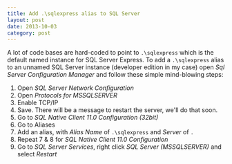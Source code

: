 ```yaml
---
title: Add .\sqlexpress alias to SQL Server
layout: post
date: 2013-10-03
category: post
---
```


A lot of code bases are hard-coded to point to `.\sqlexpress` which is the default named instance for SQL Server Express. To add a `.\sqlexpress` alias to an unnamed SQL Server instance (developer edition in my case) open *Sql Server Configuration Manager* and follow these simple mind-blowing steps:

1. Open *SQL Server Network Configuration*
2. Open *Protocols for MSSQLSERVER*
3. Enable TCP/IP
4. Save. There will be a message to restart the server, we'll do that soon.
5. Go to *SQL Native Client 11.0 Configuration (32bit)*
6. Go to Aliases
7. Add an alias, with *Alias Name* of `.\sqlexpress` and *Server* of `.`
8. Repeat 7 & 8 for *SQL Native Client 11.0 Configuration*
9. Go to *SQL Server Services*, right click *SQL Server (MSSQLSERVER)* and select *Restart*

